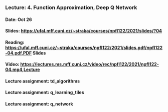 ### Lecture: 4. Function Approximation, Deep Q Network
#### Date: Oct 26
#### Slides: https://ufal.mff.cuni.cz/~straka/courses/npfl122/2021/slides/?04
#### Reading: https://ufal.mff.cuni.cz/~straka/courses/npfl122/2021/slides.pdf/npfl122-04.pdf,PDF Slides
#### Video: https://lectures.ms.mff.cuni.cz/video/rec/npfl122/2021/npfl122-04.mp4,Lecture
#### Lecture assignment: td_algorithms
#### Lecture assignment: q_learning_tiles
#### Lecture assignment: q_network

